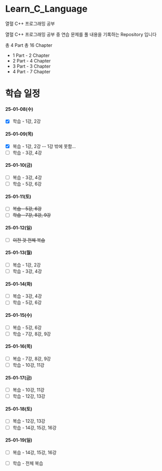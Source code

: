 # Learn_C_Language
열혈 C++ 프로그래밍 공부 

열혈 C++ 프로그래밍 공부 중 연습 문제를 풀 내용을 기록하는 Repository 입니다

총 4 Part
총 16 Chapter

- 1 Part - 2 Chapter
- 2 Part - 4 Chapter
- 3 Part - 3 Chapter
- 4 Part - 7 Chapter


# 학습 일정

#### 25-01-08(수)
- [X] 학습 - 1강, 2강

#### 25-01-09(목)
- [X] 복습 - 1강, 2강 -- 1강 밖에 못함...
- [ ] 학습 - 3강, 4강

#### 25-01-10(금)
- [ ] 복습 - 3강, 4강
- [ ] 학습 - 5강, 6강

#### 25-01-11(토)
- [ ] ~~복습 - 5강, 6강~~
- [ ] ~~학습 - 7강, 8강, 9강~~

#### 25-01-12(일)
- [ ] ~~이전 것 전체 복습~~

#### 25-01-13(월)
- [ ] 복습 - 1강, 2강 
- [ ] 학습 - 3강, 4강

#### 25-01-14(화)
- [ ] 복습 - 3강, 4강
- [ ] 학습 - 5강, 6강

#### 25-01-15(수)
- [ ] 복습 - 5강, 6강
- [ ] 학습 - 7강, 8강, 9강

#### 25-01-16(목)
- [ ] 복습 - 7강, 8강, 9강
- [ ] 학습 - 10강, 11강

#### 25-01-17(금)
- [ ] 복습 - 10강, 11강
- [ ] 학습 - 12강, 13강

#### 25-01-18(토)
- [ ] 복습 - 12강, 13강
- [ ] 학습 - 14강, 15강, 16강

#### 25-01-19(일)
- [ ] 복습 - 14강, 15강, 16강
- [ ] 학습 - 전체 복습





